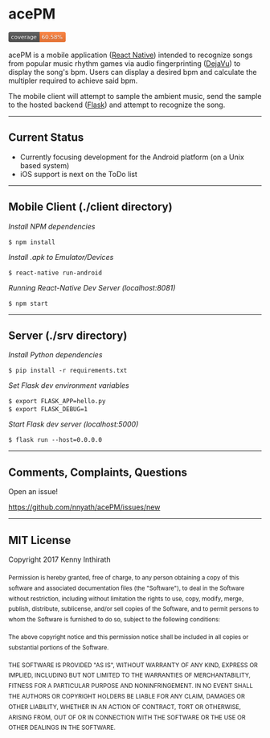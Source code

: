 # acePM

![coverage](./client/coverage/badge.png)

acePM is a mobile application ([React Native](https://github.com/facebook/react-native)) intended to recognize songs from popular music rhythm games via audio fingerprinting ([DejaVu](https://github.com/worldveil/dejavu)) to display the song's bpm. Users can display a desired bpm and calculate the multipler required to achieve said bpm.

The mobile client will attempt to sample the ambient music, send the sample to the hosted backend ([Flask](https://github.com/pallets/flask)) and attempt to recognize the song.

---

## Current Status
* Currently focusing development for the Android platform (on a Unix based system)
* iOS support is next on the ToDo list
---

## Mobile Client (./client directory)

_Install NPM dependencies_
```
$ npm install
```

_Install .apk to Emulator/Devices_
```
$ react-native run-android
```

_Running React-Native Dev Server (localhost:8081)_ 
```
$ npm start
```
---

## Server (./srv directory)

_Install Python dependencies_
```
$ pip install -r requirements.txt
```

_Set Flask dev environment variables_
```
$ export FLASK_APP=hello.py
$ export FLASK_DEBUG=1
```

_Start Flask dev server (localhost:5000)_
```
$ flask run --host=0.0.0.0
```

---
## Comments, Complaints, Questions
Open an issue!

<https://github.com/nnyath/acePM/issues/new>

---
## MIT License
Copyright 2017 Kenny Inthirath

<sub>Permission is hereby granted, free of charge, to any person obtaining a copy of this software and associated documentation files (the "Software"), to deal in the Software without restriction, including without limitation the rights to use, copy, modify, merge, publish, distribute, sublicense, and/or sell copies of the Software, and to permit persons to whom the Software is furnished to do so, subject to the following conditions:</sub>

<sub>The above copyright notice and this permission notice shall be included in all copies or substantial portions of the Software.</sub>

<sub>THE SOFTWARE IS PROVIDED "AS IS", WITHOUT WARRANTY OF ANY KIND, EXPRESS OR IMPLIED, INCLUDING BUT NOT LIMITED TO THE WARRANTIES OF MERCHANTABILITY, FITNESS FOR A PARTICULAR PURPOSE AND NONINFRINGEMENT. IN NO EVENT SHALL THE AUTHORS OR COPYRIGHT HOLDERS BE LIABLE FOR ANY CLAIM, DAMAGES OR OTHER LIABILITY, WHETHER IN AN ACTION OF CONTRACT, TORT OR OTHERWISE, ARISING FROM, OUT OF OR IN CONNECTION WITH THE SOFTWARE OR THE USE OR OTHER DEALINGS IN THE SOFTWARE.</sub>